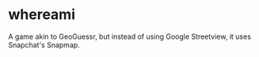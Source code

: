 # whereami
A game akin to GeoGuessr, but instead of using Google Streetview, it uses Snapchat's Snapmap.
